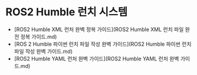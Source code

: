 # ROS2 Humble 런치 시스템



- [ROS2 Humble XML 런처 완벽 정복 가이드](ROS2 Humble XML 런치 파일 완전 정복 가이드.md)
- [ROS 2 Humble 파이썬 런치 파일 작성 완벽 가이드](ROS2 Humble 파이썬 런치 파일 작성 완벽 가이드.md)
- [ROS2 Humble YAML 런처 완벽 가이드](ROS2 Humble YAML 런처 완벽 가이드.md)


